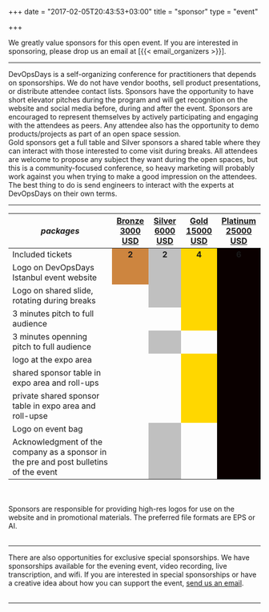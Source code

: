 +++
date = "2017-02-05T20:43:53+03:00"
title = "sponsor"
type = "event"


+++

We greatly value sponsors for this open event.  If you are interested in sponsoring, please drop us an email at [{{< email_organizers >}}].

<hr>

DevOpsDays is a self-organizing conference for practitioners that depends on sponsorships. We do not have vendor booths, sell product presentations, or distribute attendee contact lists. Sponsors have the opportunity to have short elevator pitches during the program and will get recognition on the website and social media before, during and after the event. Sponsors are encouraged to represent themselves by actively participating and engaging with the attendees as peers. Any attendee also has the opportunity to demo products/projects as part of an open space session.
<br>
Gold sponsors get a full table and Silver sponsors a shared table where they can interact with those interested to come visit during breaks. All attendees are welcome to propose any subject they want during the open spaces, but this is a community-focused conference, so heavy marketing will probably work against you when trying to make a good impression on the attendees.
<br>
The best thing to do is send engineers to interact with the experts at DevOpsDays on their own terms.
<br>
<hr/>
<div class = "row">
<div class = "col-12">
  <table class = "table table-bordered table-responsive">
  <thead>
    <tr>
      <th><i>packages</i></th>
      <th><center><b><u>Bronze<br />3000 USD</u></center></b></th>
      <th><center><b><u>Silver<br />6000 USD</u></center></b></th>
      <th><center><b><u>Gold<br />15000 USD</u></center></b></th>
      <th><center><b><u>Platinum<br />25000 USD</u></center></b></th>
    </tr>
    </thead>
    <tbody>
    <tr>
      <td>Included tickets</td>
      <td bgcolor="peru"><center><strong>2</strong></center></td>
      <td bgcolor="silver"><center><strong>2</strong></center></td>
      <td bgcolor="gold"><center><strong>4</strong></center></td>
      <td bgcolor="platinum"><center><strong>6</strong></center></td>
    </tr>
    <tr>
      <td>Logo on DevOpsDays Istanbul event website</td>
      <td bgcolor="peru">&nbsp;</td>
      <td bgcolor="silver">&nbsp;</td>
      <td bgcolor="gold">&nbsp;</td>
      <td bgcolor="platinum">&nbsp;</td>
    </tr>
    <tr>
      <td>Logo on shared slide, rotating during breaks</td>
      <td>&nbsp;</td>
      <td bgcolor="silver">&nbsp;</td>
      <td bgcolor="gold">&nbsp;</td>
      <td bgcolor="platinum">&nbsp;</td>
    </tr>
    <tr>
      <td>3 minutes pitch to full audience</td>
      <td>&nbsp;</td>
      <td>&nbsp;</td>
      <td bgcolor="gold">&nbsp;</td>
      <td bgcolor="platinum">&nbsp;</td>
    </tr>
    <tr>
      <td>3 minutes openning pitch to full audience</td>
      <td>&nbsp;</td>
      <td bgcolor="silver">&nbsp;</td>
      <td>&nbsp;</td>
      <td bgcolor="platinum">&nbsp;</td>
    </tr>
    <tr>
      <td>logo at the expo area</td>
      <td>&nbsp;</td>
      <td>&nbsp;</td>
      <td bgcolor="gold">&nbsp;</td>
      <td bgcolor="platinum">&nbsp;</td>
    </tr>
    <tr>
      <td>shared sponsor table in expo area and roll-ups</td>
      <td>&nbsp;</td>
      <td>&nbsp;</td>
      <td bgcolor="gold">&nbsp;</td>
      <td bgcolor="platinum">&nbsp;</td>
    </tr>
    <tr>
      <td>private shared sponsor table in expo area and roll-upse</td>
      <td>&nbsp;</td>
      <td>&nbsp;</td>
      <td bgcolor="gold">&nbsp;</td>
      <td bgcolor="platinum">&nbsp;</td>
    </tr>
    <tr>
      <td>Logo on event bag</td>
      <td>&nbsp;</td>
      <td bgcolor="silver">&nbsp;</td>
      <td>&nbsp;</td>
      <td bgcolor="platinum">&nbsp;</td>
    </tr>
    <tr>
      <td>Acknowledgment of the company as a sponsor in the pre and post bulletins of the event</td>
      <td>&nbsp;</td>
      <td bgcolor="silver">&nbsp;</td>
      <td>&nbsp;</td>
      <td bgcolor="platinum">&nbsp;</td>
    </tr>
    </tbody>
  </table>
  <br/>
  <br/>
  Sponsors are responsible for providing high-res logos for use on the website and in promotional materials.  The preferred file formats are EPS or AI.
  <br/>
  <br/>
  <hr/>
  There are also opportunities for exclusive special sponsorships. We have sponsorships available for the evening event, video recording, live transcription, and wifi. If you are interested in special sponsorships or have a creative idea about how you can support the event, <a href="mailto:sponsorships@devopsdayschi.org?subject=DevOpsDays%20Chicago%202017%20Sponsorship">send us an email</a>.
  <br/>
  <br/>
</div>
</div>
<!--
<div style="width:590px">
<table border=1 cellspacing=1>
  <tr>
    <th><i>packages</i></th>
    <th><center><b><u>Bronze<br />1000 usd</u></center></b></th>
    <th><center><b><u>Silver<br />3000 usd</u></center></b></th>
    <th><center><b><u>Gold<br />5000 usd</u></center></b></th>
    <th></th>
  </tr>
<tr><td>2 included tickets</td><td bgcolor="gold">&nbsp;</td><td bgcolor="gold">&nbsp;</td><td bgcolor="gold">&nbsp;</td></tr>
<tr><td>logo on event website</td><td bgcolor="gold">&nbsp;</td><td bgcolor="gold">&nbsp;</td><td bgcolor="gold">&nbsp;</td></tr>
<tr><td>logo on shared slide, rotating during breaks</td><td bgcolor="gold">&nbsp;</td><td bgcolor="gold">&nbsp;</td><td bgcolor="gold">&nbsp;</td></tr>
<tr><td>logo on all email communication</td><td>&nbsp;</td><td bgcolor="gold">&nbsp;</td><td bgcolor="gold">&nbsp;</td></tr>
<tr><td>logo on its own slide, rotating during breaks</td><td>&nbsp;</td><td bgcolor="gold">&nbsp;</td><td bgcolor="gold">&nbsp;</td></tr>
<tr><td>1 minute pitch to full audience (including streaming audience)</td><td>&nbsp;</td><td>&nbsp;</td><td bgcolor="gold">&nbsp;</td></tr></tr>
<tr><td>2 additional tickets (4 in total)</td><td>&nbsp;</td><td bgcolor="gold">&nbsp;</td><td>&nbsp;</td></tr>
<tr><td>4 additional tickets (6 in total)</td><td>&nbsp;</td><td>&nbsp;</td><td bgcolor="gold">&nbsp;</td></tr>
<tr><td>shared table for swag</td><td>&nbsp;</td><td bgcolor="gold">&nbsp;</td><td>&nbsp;</td></tr>
<tr><td>booth/table space</td><td>&nbsp;</td><td>&nbsp;</td><td bgcolor="gold">&nbsp;</td></tr>
</table>
<hr/>
There are also opportunities for exclusive special sponsorships. We'll have sponsors for various events with special privileges for the sponsors of these events. If you are interested in special sponsorships or have a creative idea about how you can support the event, send us an email.
<br/>
<br/>

<br>
<br>
<table border=1 cellspacing=1>
  <tr>
    <th><i>Sponsor FAQ</i></th>
    <th><center><b>Answers to questions frequently asked by sponsors&nbsp;&nbsp;&nbsp;&nbsp;&nbsp;&nbsp;&nbsp;&nbsp;&nbsp;&nbsp;&nbsp;&nbsp;&nbsp;&nbsp;&nbsp;&nbsp;&nbsp;&nbsp;&nbsp;&nbsp;&nbsp;&nbsp;&nbsp;&nbsp;&nbsp;&nbsp;&nbsp;&nbsp;&nbsp;&nbsp;&nbsp;&nbsp;&nbsp;&nbsp;&nbsp;&nbsp;&nbsp;&nbsp;&nbsp;&nbsp;&nbsp;&nbsp;&nbsp;&nbsp;&nbsp;&nbsp;&nbsp;&nbsp;&nbsp;</center></b></th>
    <th></th>
  </tr>
<tr><td>What dates/times can we set up and tear down?</td><td></td></tr>
<tr><td>How do we ship to the venue?</td><td></td></tr>
<tr><td>How do we ship from the venue?</td><td></td></tr>
<tr><td>Whom should we send?</td><td></td></tr>
<tr><td>What should we expect regarding electricity? (how much, any fees, etc)</td><td></td></tr>
<tr><td>What should we expect regarding WiFi? (how much, any fees, etc)</td><td></td></tr>
<tr><td>How do we order additional A/V equipment?</td><td></td></tr>
<tr><td>Additional important details</td><td></td></tr>
</table>
</div>
-->
<hr/>

